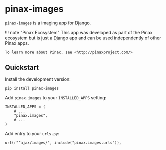# pinax-images

`pinax-images` is a imaging app for Django.

!!! note "Pinax Ecosystem"
    This app was developed as part of the Pinax ecosystem but is just a Django app
    and can be used independently of other Pinax apps.
    
    To learn more about Pinax, see <http://pinaxproject.com/>


## Quickstart

Install the development version:

    pip install pinax-images

Add `pinax.images` to your `INSTALLED_APPS` setting:

    INSTALLED_APPS = (
        # ...
        "pinax.images",
        # ...
    )

Add entry to your `urls.py`:

    url(r"^ajax/images/", include("pinax.images.urls")),
